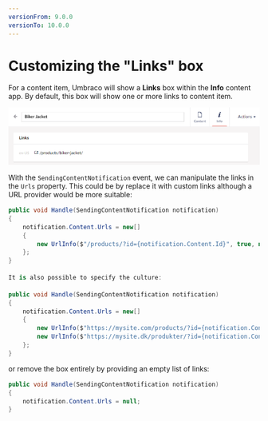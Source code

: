 ```yaml
---
versionFrom: 9.0.0
versionTo: 10.0.0
---
```


# Customizing the "Links" box

For a content item, Umbraco will show a **Links** box within the **Info** content app. By default, this box will show one or more links to content item.

![image](images/properties-info-app.png)

With the `SendingContentNotification` event, we can manipulate the links in the `Urls` property. This could be by replace it with custom links although a URL provider would be more suitable:

```C#
public void Handle(SendingContentNotification notification)
{
    notification.Content.Urls = new[]
    {
        new UrlInfo($"/products/?id={notification.Content.Id}", true, null)
    };
}

It is also possible to specify the culture:

public void Handle(SendingContentNotification notification)
{
    notification.Content.Urls = new[]
    {
        new UrlInfo($"https://mysite.com/products/?id={notification.Content.Id}", true, "en-US"),
        new UrlInfo($"https://mysite.dk/produkter/?id={notification.Content.Id}", true, "da-DK")
    };
}
```

or remove the box entirely by providing an empty list of links:

```C#
public void Handle(SendingContentNotification notification)
{
    notification.Content.Urls = null;
}
```

